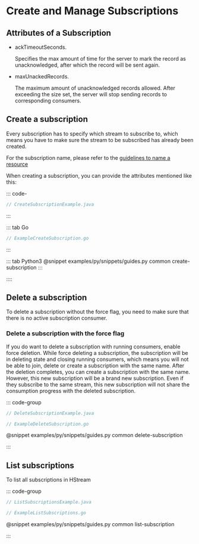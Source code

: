 # Create and Manage Subscriptions

## Attributes of a Subscription

- ackTimeoutSeconds.

  Specifies the max amount of time for the server to mark the record as
  unacknowledged, after which the record will be sent again.

- maxUnackedRecords.

  The maximum amount of unacknowledged records allowed. After exceeding the size
  set, the server will stop sending records to corresponding consumers.

## Create a subscription

Every subscription has to specify which stream to subscribe to, which means you
have to make sure the stream to be subscribed has already been created.

For the subscription name, please refer to the [guidelines to name a resource](./stream.md/#guidelines-to-name-a-resource)

When creating a subscription, you can provide the attributes mentioned like
this:

::: code-

```java
// CreateSubscriptionExample.java
```

:::

::: tab Go

```go
// ExampleCreateSubscription.go
```

:::

::: tab Python3
@snippet examples/py/snippets/guides.py common create-subscription
:::

::::

## Delete a subscription

To delete a subscription without the force flag, you need to make sure that
there is no active subscription consumer.

### Delete a subscription with the force flag

If you do want to delete a subscription with running consumers, enable force
deletion. While force deleting a subscription, the subscription will be in
deleting state and closing running consumers, which means you will not be able
to join, delete or create a subscription with the same name. After the deletion
completes, you can create a subscription with the same name. However, this new
subscription will be a brand new subscription. Even if they subscribe to the
same stream, this new subscription will not share the consumption progress with
the deleted subscription.

::: code-group

```java
// DeleteSubscriptionExample.java
```

```go
// ExampleDeleteSubscription.go
```

@snippet examples/py/snippets/guides.py common delete-subscription

:::

## List subscriptions

To list all subscriptions in HStream

::: code-group

```java
// ListSubscriptionsExample.java
```

```go
// ExampleListSubscriptions.go
```

@snippet examples/py/snippets/guides.py common list-subscription

:::
